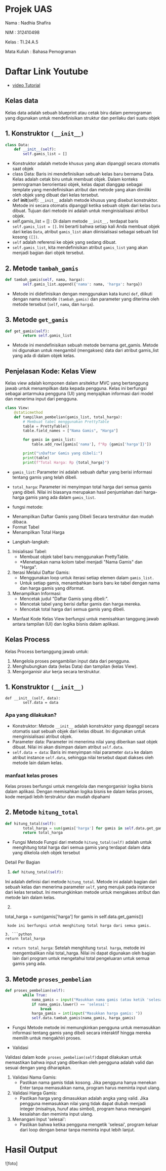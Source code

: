 # Projek UAS

Nama : Nadhia Shafira

NIM : 312410498

Kelas : TI.24.A.5

Mata Kuliah : Bahasa Pemograman

# Daftar Link Youtube
- [video Tutorial](https://youtu.be/j4hMhmlo1qY?feature=shared)
  
## Kelas data
Kelas data adalah sebuah blueprint atau cetak biru dalam pemrograman yang digunakan untuk mendefinisikan struktur dan perilaku dari suatu objek
##  1. Konstruktor ```(__init__)```

```python
class Data:
    def __init__(self):
        self.gamis_list = [] 
```
* Konstruktor adalah metode khusus yang akan dipanggil secara otomatis saat objek
* class Data: Baris ini mendefinisikan sebuah kelas baru bernama Data. Kelas adalah cetak biru untuk membuat objek. Dalam konteks pemrograman berorientasi objek, kelas dapat dianggap sebagai template yang mendefinisikan atribut dan metode yang akan dimiliki oleh objek yang dibuat dari kelas tersebut.
* def __init__(self): `__init__` adalah metode khusus yang disebut konstruktor. Metode ini secara otomatis dipanggil ketika sebuah objek dari kelas `Data` dibuat. Tujuan dari metode ini adalah untuk menginisialisasi atribut objek.
* self.gamis_list = [] : Di dalam metode `__init__,` terdapat baris `self.gamis_list = []`. Ini berarti bahwa setiap kali Anda membuat objek dari kelas `Data`, atribut `gamis_list` akan diinisialisasi sebagai sebuah list kosong `([])`.
*  `self` adalah referensi ke objek yang sedang dibuat.
*  `self.gamis_list`, kita mendefinisikan atribut `gamis_list` yang akan menjadi bagian dari objek tersebut.
## 2. Metode `tambah_gamis`
```python
def tambah_gamis(self, nama, harga):
        self.gamis_list.append({'nama': nama, 'harga': harga})
```
* Metode ini didefinisikan dengan menggunakan kata kunci `def`, diikuti dengan nama metode `(tambah_gamis)` dan parameter yang diterima oleh metode tersebut (`self`, `nama`, dan `harga`).
## 3. Metode `get_gamis`
```python
def get_gamis(self):
        return self.gamis_list
```
* Metode ini mendefinisikan sebuah metode bernama get_gamis. Metode ini digunakan untuk mengambil (mengakses) data dari atribut gamis_list yang ada di dalam objek kelas.

## Penjelasan Kode: Kelas View
Kelas view adalah komponen dalam arsitektur MVC yang bertanggung jawab untuk menampilkan data kepada pengguna. Kelas ini berfungsi sebagai antarmuka pengguna (UI) yang menyajikan informasi dari model dan menerima input dari pengguna.

```python
class View:
    @staticmethod
    def tampilkan_pembelian(gamis_list, total_harga):
        # Membuat tabel menggunakan PrettyTable
        table = PrettyTable()
        table.field_names = ["Nama Gamis", "Harga"]

        for gamis in gamis_list:
            table.add_row([gamis['nama'], f"Rp {gamis['harga']}"])

        print("\nDaftar Gamis yang dibeli:")
        print(table)
        print(f"Total Harga: Rp {total_harga}")
```

* `gamis_list`: Parameter ini adalah sebuah daftar yang berisi informasi tentang gamis yang telah dibeli.
* `total_harga`: Parameter ini menyimpan total harga dari semua gamis yang dibeli. Nilai ini biasanya merupakan hasil penjumlahan dari harga-harga gamis yang ada dalam `gamis_list`.

* fungsi metode:

- Menampilkan Daftar Gamis yang Dibeli Secara terstruktur dan mudah dibaca.
- Format Tabel
- Menampilkan Total Harga

* Langkah-langkah:

1. Inisialisasi Tabel:
   * Membuat objek tabel baru menggunakan PrettyTable.
   * *Menetapkan nama kolom tabel menjadi "Nama Gamis" dan "Harga".
2. Iterasi Melalui Daftar Gamis:
   * Menggunakan loop untuk iterasi setiap elemen dalam `gamis_list.`
   * Untuk setiap gamis, menambahkan baris baru ke tabel dengan nama dan harga gamis yang diformat.
3. Menampilkan Informasi:
   * Mencetak judul "Daftar Gamis yang dibeli:".
   * Mencetak tabel yang berisi daftar gamis dan harga mereka.
   * Mencetak total harga dari semua gamis yang dibeli.

* Manfaat Kode
Kelas View berfungsi untuk memisahkan tanggung jawab antara tampilan (UI) dan logika bisnis dalam aplikasi.

## Kelas Process

Kelas Process bertanggung jawab untuk:

1. Mengelola proses pengambilan input data dari pengguna.
2. Menghubungkan data (kelas Data) dan tampilan (kelas View).
3. Mengorganisir alur kerja secara terstruktur.

## 1. Konstruktor `(__init__)`
```phython
def __init__(self, data):
        self.data = data
```
### Apa yang dilakukan?

* Konstruktor: Metode `__init__` adalah konstruktor yang dipanggil secara otomatis saat sebuah objek dari kelas dibuat. Ini digunakan untuk menginisialisasi atribut objek.
* Parameter data: Parameter ini menerima nilai yang diberikan saat objek dibuat. Nilai ini akan disimpan dalam atribut `self.data`.
* `self.data = data`: Baris ini menyimpan nilai parameter `data` ke dalam atribut instance `self.data`, sehingga nilai tersebut dapat diakses oleh metode lain dalam kelas.
### manfaat kelas proses

Kelas proses berfungsi untuk mengelola dan mengorganisir logika bisnis dalam aplikasi. Dengan memisahkan logika bisnis ke dalam kelas proses, kode menjadi lebih terstruktur dan mudah dipahami

## 2. Metode `hitung_total`
```python
def hitung_total(self):
        total_harga = sum(gamis['harga'] for gamis in self.data.get_gamis())
        return total_harga
```

* Fungsi Metode
Fungsi dari metode `hitung_total(self)` adalah untuk menghitung total harga dari semua gamis yang terdapat dalam data yang dikelola oleh objek tersebut

Detail Per Bagian

1. ```python
   def hitung_total(self):
   ```
Ini adalah definisi dari metode `hitung_total`. Metode ini adalah bagian dari sebuah kelas dan menerima parameter `self`, yang merujuk pada instance dari kelas tersebut. Ini memungkinkan metode untuk mengakses atribut dan metode lain dalam kelas.

2. ```python
total_harga = sum(gamis['harga'] for gamis in self.data.get_gamis())
```
 kode ini berfungsi untuk menghitung total harga dari semua gamis.

3. ```python
return total_harga
```
* `return total_harga`: Setelah menghitung `total harga`, metode ini mengembalikan nilai total_harga. Nilai ini dapat digunakan oleh bagian lain dari program untuk mengetahui total pengeluaran untuk semua gamis yang ada.

## 3. Metode `proses_pembelian`

```python
def proses_pembelian(self):
        while True:
            nama_gamis = input("Masukkan nama gamis (atau ketik 'selesai' untuk mengakhiri): ")
            if nama_gamis.lower() == 'selesai':
                break
            harga_gamis = int(input("Masukkan harga gamis: "))
            self.data.tambah_gamis(nama_gamis, harga_gamis)
```

* Fungsi Metode
metode ini memungkinkan pengguna untuk memasukkan informasi tentang gamis yang dibeli secara interaktif hingga mereka memilih untuk mengakhiri proses.

* Validasi

Validasi dalam kode` proses_pembelian(self)`dapat dilakukan untuk memastikan bahwa input yang diberikan oleh pengguna adalah valid dan sesuai dengan yang diharapkan.
1. Validasi Nama Gamis:
   * Pastikan nama gamis tidak kosong. Jika pengguna hanya menekan Enter tanpa memasukkan nama, program harus meminta input ulang.
2. Validasi Harga Gamis:
   * Pastikan harga yang dimasukkan adalah angka yang valid. Jika pengguna memasukkan nilai yang tidak dapat diubah menjadi integer (misalnya, huruf atau simbol), program harus       menangani kesalahan dan meminta input ulang.
3. Menangani Input 'selesai':
   * Pastikan bahwa ketika pengguna mengetik 'selesai', program keluar dari loop dengan benar tanpa meminta input lebih lanjut.

# Hasil Output
![foto]
